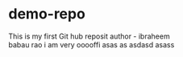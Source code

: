 # demo-repo
This is my first Git hub reposit
author - ibraheem  
babau rao i am very ooooffi
asas
as
asdasd
asass

